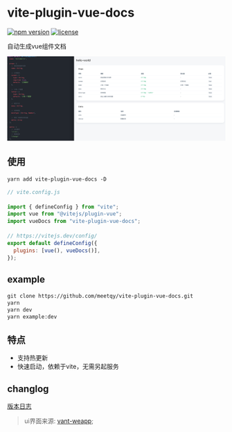 # vite-plugin-vue-docs

[![npm version](https://badgen.net/npm/v/vite-plugin-vue-docs)](https://www.npmjs.com/package/vite-plugin-vue-docs)
[![license](https://badgen.net/npm/license/vite-plugin-vue-docs)](https://github.com/hannoeru/vite-plugin-vue-docs/blob/main/LICENSE)

自动生成vue组件文档

![](./preview.png)

## 使用

``` shell
yarn add vite-plugin-vue-docs -D
```

``` js
// vite.config.js

import { defineConfig } from "vite";
import vue from "@vitejs/plugin-vue";
import vueDocs from "vite-plugin-vue-docs";

// https://vitejs.dev/config/
export default defineConfig({
  plugins: [vue(), vueDocs()],
});

```

## example

```shell
git clone https://github.com/meetqy/vite-plugin-vue-docs.git
yarn 
yarn dev
yarn example:dev
```

## 特点

* 支持热更新
* 快速启动，依赖于vite，无需另起服务

## changlog

[版本日志](./CHANGELOG.md)

> ui界面来源: [vant-weapp](https://youzan.github.io/vant-weapp/#/home);